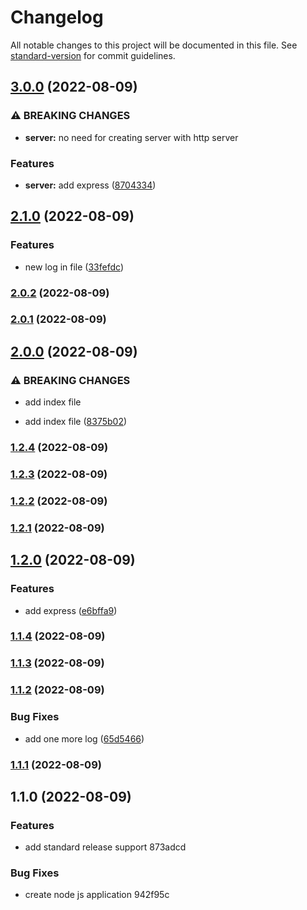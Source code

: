 # Changelog

All notable changes to this project will be documented in this file. See [standard-version](https://github.com/conventional-changelog/standard-version) for commit guidelines.

## [3.0.0](https://github.com/parsaJaafari/auto-changelog/compare/v2.1.0...v3.0.0) (2022-08-09)


### ⚠ BREAKING CHANGES

* **server:** no need for creating server with http server

### Features

* **server:** add express ([8704334](https://github.com/parsaJaafari/auto-changelog/commit/87043348b0d929a4985fb81390950767bd7a3bff))

## [2.1.0](https://github.com/parsaJaafari/auto-changelog/compare/v2.0.2...v2.1.0) (2022-08-09)


### Features

* new log in file ([33fefdc](https://github.com/parsaJaafari/auto-changelog/commit/33fefdc855ef6c3c6e86b11ba70c84b798de6141))

### [2.0.2](https://github.com/parsaJaafari/auto-changelog/compare/v2.0.1...v2.0.2) (2022-08-09)

### [2.0.1](https://github.com/parsaJaafari/auto-changelog/compare/v2.0.0...v2.0.1) (2022-08-09)

## [2.0.0](https://github.com/parsaJaafari/auto-changelog/compare/v1.2.4...v2.0.0) (2022-08-09)


### ⚠ BREAKING CHANGES

* add index file

* add index file ([8375b02](https://github.com/parsaJaafari/auto-changelog/commit/8375b02a54707c560df55e561ce1ccd02ba57f7a))

### [1.2.4](https://github.com/parsaJaafari/auto-changelog/compare/v1.2.3...v1.2.4) (2022-08-09)

### [1.2.3](https://github.com/parsaJaafari/auto-changelog/compare/v1.2.2...v1.2.3) (2022-08-09)

### [1.2.2](https://github.com/parsaJaafari/auto-changelog/compare/v1.2.1...v1.2.2) (2022-08-09)

### [1.2.1](https://github.com/parsaJaafari/auto-changelog/compare/v1.2.0...v1.2.1) (2022-08-09)

## [1.2.0](https://github.com/parsaJaafari/auto-changelog/compare/v1.1.4...v1.2.0) (2022-08-09)


### Features

* add express ([e6bffa9](https://github.com/parsaJaafari/auto-changelog/commit/e6bffa9d0de283f46fef41b80a9b2571fd91dfa3))

### [1.1.4](https://github.com/parsaJaafari/auto-changelog/compare/v1.1.3...v1.1.4) (2022-08-09)

### [1.1.3](https://github.com/parsaJaafari/auto-changelog/compare/v1.1.2...v1.1.3) (2022-08-09)

### [1.1.2](https://github.com/parsaJaafari/auto-changelog/compare/v1.1.1...v1.1.2) (2022-08-09)


### Bug Fixes

* add one more log ([65d5466](https://github.com/parsaJaafari/auto-changelog/commit/65d5466c95d7f22afb020af3ad65536cb8899fcf))

### [1.1.1](https://github.com/parsaJaafari/auto-changelog/compare/v1.1.0...v1.1.1) (2022-08-09)

## 1.1.0 (2022-08-09)


### Features

* add standard release support 873adcd


### Bug Fixes

* create node js application 942f95c
